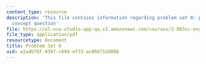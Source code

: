 ```yaml
---
content_type: resource
description: 'This file contains information regarding problem set 8: problems and
  concept question'
file: https://ol-ocw-studio-app-qa.s3.amazonaws.com/courses/2-003sc-engineering-dynamics-fall-2011/e2a4b78f036fc694ef33ac06b71dd888_MIT2_003SCF11_pset8.pdf
file_type: application/pdf
resourcetype: Document
title: Problem Set 8
uid: e2a4b78f-036f-c694-ef33-ac06b71dd888
---
```

